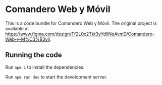 
  # Comandero Web y Móvil

  This is a code bundle for Comandero Web y Móvil. The original project is available at https://www.figma.com/design/Tf2L0x2Tkt3yYdlINqAvmD/Comandero-Web-y-M%C3%B3vil.

  ## Running the code

  Run `npm i` to install the dependencies.

  Run `npm run dev` to start the development server.
  